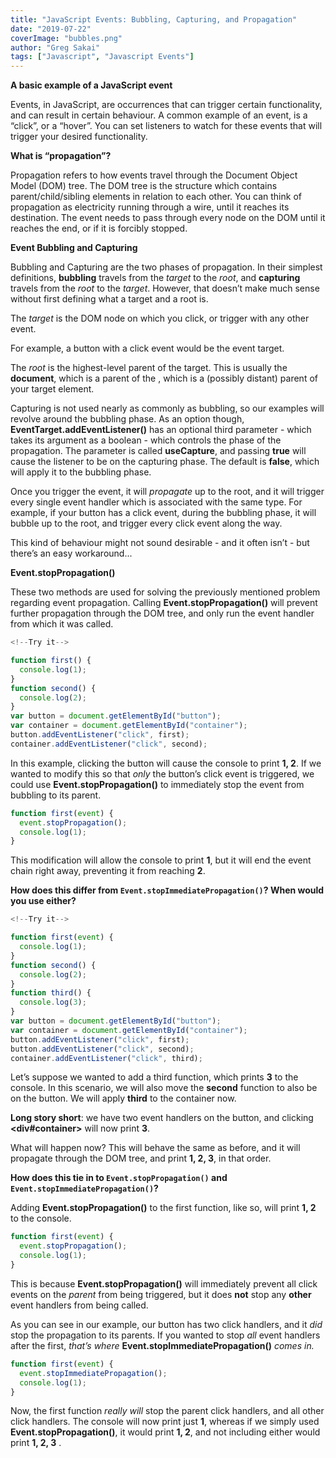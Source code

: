 ```yaml
---
title: "JavaScript Events: Bubbling, Capturing, and Propagation"
date: "2019-07-22"
coverImage: "bubbles.png"
author: "Greg Sakai"
tags: ["Javascript", "Javascript Events"]
---
```


**A basic example of a JavaScript event**

Events, in JavaScript, are occurrences that can trigger certain functionality, and can result in certain behaviour. A common example of an event, is a “click”, or a “hover”. You can set listeners to watch for these events that will trigger your desired functionality.

**What is “propagation”?**

Propagation refers to how events travel through the Document Object Model (DOM) tree. The DOM tree is the structure which contains parent/child/sibling elements in relation to each other. You can think of propagation as electricity running through a wire, until it reaches its destination. The event needs to pass through every node on the DOM until it reaches the end, or if it is forcibly stopped.

**Event Bubbling and Capturing**

Bubbling and Capturing are the two phases of propagation. In their simplest definitions, **bubbling** travels from the _target_ to the _root_, and **capturing** travels from the _root_ to the _target_. However, that doesn’t make much sense without first defining what a target and a root is.

The _target_ is the DOM node on which you click, or trigger with any other event.

For example, a button with a click event would be the event target.

The _root_ is the highest-level parent of the target. This is usually the **document**, which is a parent of the **<body>**, which is a (possibly distant) parent of your target element.

Capturing is not used nearly as commonly as bubbling, so our examples will revolve around the bubbling phase. As an option though, **EventTarget.addEventListener()** has an optional third parameter - which takes its argument as a boolean - which controls the phase of the propagation. The parameter is called **useCapture**, and passing **true** will cause the listener to be on the capturing phase. The default is **false**, which will apply it to the bubbling phase.

Once you trigger the event, it will _propagate_ up to the root, and it will trigger every single event handler which is associated with the same type. For example, if your button has a click event, during the bubbling phase, it will bubble up to the root, and trigger every click event along the way.

This kind of behaviour might not sound desirable - and it often isn’t - but there’s an easy workaround...

**Event.stopPropagation()**

These two methods are used for solving the previously mentioned problem regarding event propagation. Calling **Event.stopPropagation()** will prevent further propagation through the DOM tree, and only run the event handler from which it was called.

```js
<!--Try it-->
```

```js
function first() {
  console.log(1);
}
function second() {
  console.log(2);
}
var button = document.getElementById("button");
var container = document.getElementById("container");
button.addEventListener("click", first);
container.addEventListener("click", second);
```

In this example, clicking the button will cause the console to print **1, 2**. If we wanted to modify this so that _only_ the button’s click event is triggered, we could use **Event.stopPropagation()** to immediately stop the event from bubbling to its parent.

```js
function first(event) {
  event.stopPropagation();
  console.log(1);
}
```

This modification will allow the console to print **1**, but it will end the event chain right away, preventing it from reaching **2**.

**How does this differ from `Event.stopImmediatePropagation()`? When would you use either?**

```js
<!--Try it-->
```

```js
function first(event) {
  console.log(1);
}
function second() {
  console.log(2);
}
function third() {
  console.log(3);
}
var button = document.getElementById("button");
var container = document.getElementById("container");
button.addEventListener("click", first);
button.addEventListener("click", second);
container.addEventListener("click", third);
```

Let’s suppose we wanted to add a third function, which prints **3** to the console. In this scenario, we will also move the **second** function to also be on the button. We will apply **third** to the container now.

**Long story short**: we have two event handlers on the button, and clicking **<div#container>** will now print **3**.

What will happen now? This will behave the same as before, and it will propagate through the DOM tree, and print **1, 2, 3**, in that order.

**How does this tie in to `Event.stopPropagation()` and `Event.stopImmediatePropagation()`?**

Adding **Event.stopPropagation()** to the first function, like so, will print **1, 2** to the console.

```js
function first(event) {
  event.stopPropagation();
  console.log(1);
}
```

This is because **Event.stopPropagation()** will immediately prevent all click events on the _parent_ from being triggered, but it does **not** stop any **other** event handlers from being called.

As you can see in our example, our button has two click handlers, and it _did_ stop the propagation to its parents. If you wanted to stop _all_ event handlers after the first, _that’s where_ **Event.stopImmediatePropagation()** _comes in._

```js
function first(event) {
  event.stopImmediatePropagation();
  console.log(1);
}
```

Now, the first function _really will_ stop the parent click handlers, and all other click handlers. The console will now print just **1**, whereas if we simply used **Event.stopPropagation()**, it would print **1, 2**, and not including either would print **1, 2, 3** .
